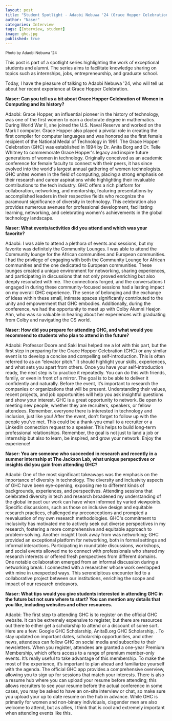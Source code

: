 ```yaml
---
layout: post
title: "Student Spotlight - Adaobi Nebuwa '24 (Grace Hopper Celebration)"
author: "Naser"
categories: Interview
tags: [Interview, student]
image: ghc.jpg
published: true
---
```

<sup>Photo by Adaobi Nebuwa '24</sup>
  

This post is part of a spotlight series highlighting the work of exceptional students and alumni.  The series aims to facilitate knowledge sharing on topics such as internships, jobs, entrepreneurship, and graduate school.  


Today, I have the pleasure of talking to Adaobi Nebuwa '24, who will tell us about her recent experience at Grace Hopper Celebration.


**Naser: Can you tell us a bit about Grace Hopper Celebration of Women in Computing and its history?**


Adaobi: Grace Hopper, an influential pioneer in the history of technology, was one of the first women to earn a doctorate degree in mathematics. During World War II, she joined the U.S. Naval Reserve and worked on the Mark I computer. Grace Hopper also played a pivotal role in creating the first compiler for computer languages and was honored as the first female recipient of the National Medal of Technology in 1991. The Grace Hopper Celebration (GHC) was established in 1994 by Dr. Anita Borg and Dr. Telle Whitney to commemorate Grace Hopper's legacy and inspire future generations of women in technology. Originally conceived as an academic conference for female faculty to connect with their peers, it has since evolved into the world's largest annual gathering of women technologists. GHC unites women in the field of computing, placing a strong emphasis on their research and career aspirations while highlighting their invaluable contributions to the tech industry. GHC offers a rich platform for collaboration, networking, and mentorship, featuring presentations by accomplished leaders in their respective fields who recognize the paramount significance of diversity in technology. This celebration also provides numerous avenues for professional development, facilitating learning, networking, and celebrating women's achievements in the global technology landscape.

**Naser: What events/activities did you attend and which was your favorite?**

Adaobi: I was able to attend a plethora of events and sessions, but my favorite was definitely the Community Lounges. I was able to attend the Community lounge for the African communities and European communities. I had the privilege of engaging with both the Community Lounge for African communities and the one dedicated to European communities. These lounges created a unique environment for networking, sharing experiences, and participating in discussions that not only proved enriching but also deeply resonated with me. The connections forged, and the conversations I engaged in during these community-focused sessions had a lasting impact on my overall GHC experience. The sense of belonging and the exchange of ideas within these small, intimate spaces significantly contributed to the unity and empowerment that GHC embodies. Additionally, during the conference, we had the opportunity to meet up with Colby Alumni Heejon Ahn, who was so valuable in hearing about her experiences with graduating from Colby and navigating the CS world.

**Naser: How did you prepare for attending GHC, and what would you recommend to students who plan to attend in the future?**

Adaobi: Professor Doore and Saki Imai helped me a lot with this part, but the first step in preparing for the Grace Hopper Celebration (GHC) or any similar event is to develop a concise and compelling self-introduction. This is often referred to as an “elevator pitch.” It should highlight your skills, experiences, and what sets you apart from others. Once you have your self-introduction ready, the next step is to practice it repeatedly. You can do this with friends, family, or even in front of a mirror. The goal is to be able to deliver it confidently and naturally. Before the event, it’s important to research the companies or organizations that will be present. Understanding their values, recent projects, and job opportunities will help you ask insightful questions and show your interest. GHC is a great opportunity to network. Be open to meeting new people, whether they are recruiters, speakers, or fellow attendees. Remember, everyone there is interested in technology and inclusion, just like you! After the event, don’t forget to follow up with the people you’ve met. This could be a thank-you email to a recruiter or a LinkedIn connection request to a speaker. This helps to build long-term professional relationships. Remember, the goal is not just to land a job or internship but also to learn, be inspired, and grow your network. Enjoy the experience!

**Naser: You are someone who succeeded in research and recently in a summer internship at The Jackson Lab, what unique perspectives or insights did you gain from attending GHC?**

Adaobi: One of the most significant takeaways was the emphasis on the importance of diversity in technology. The diversity and inclusivity aspects of GHC have been eye-opening, exposing me to different kinds of backgrounds, experiences, and perspectives. Attending sessions that celebrated diversity in tech and research broadened my understanding of the global impact our work can have when informed by varied viewpoints. Specific discussions, such as those on inclusive design and equitable research practices, challenged my preconceptions and prompted a reevaluation of my own research methodologies. GHC's commitment to inclusivity has motivated me to actively seek out diverse perspectives in my research, fostering a more comprehensive and equitable approach to problem-solving. Another insight I took away from was networking; GHC provided an exceptional platform for networking, both in formal settings and informal interactions. Participating in roundtable discussions, workshops, and social events allowed me to connect with professionals who shared my research interests or offered fresh perspectives from different domains. One notable collaboration emerged from an informal discussion during a networking break. I connected with a researcher whose work overlapped with mine in unexpected ways. This serendipitous encounter led to a collaborative project between our institutions, enriching the scope and impact of our research endeavors.

**Naser: What tips would you give students interested in attending GHC in the future but not sure where to start?  You can mention any details that you like, including websites and other resources.**

Adaobi: The first step to attending GHC is to register on the official GHC website. It can be extremely expensive to register, but there are resources out there to either get a scholarship to attend or a discount of some sort. Here are a few: Google GHC Scholarship, AnitaB.org GHC Scholarship, . To stay updated on important dates, scholarship opportunities, and other news, attendees can follow GHC on social media and subscribe to their newsletters. When you register, attendees are granted a one-year Premium Membership, which offers access to a range of premium member-only events. It’s really useful to take advantage of this membership. To make the most of the experience, it’s important to plan ahead and familiarize yourself with the agenda. The official GHC app provides a comprehensive overview, allowing you to sign up for sessions that match your interests. There is also a resume hub where you can upload your resume before attending; this allows recruiters to see your resume before the actual conference in some cases, you may be asked to have an on-site interview or chat, so make sure you upload your up to date resume on the hub in advance. While GHC is primarily for women and non-binary individuals, cisgender men are also welcome to attend, but as allies, I think that is cool and extremely important when attending events like this. 
